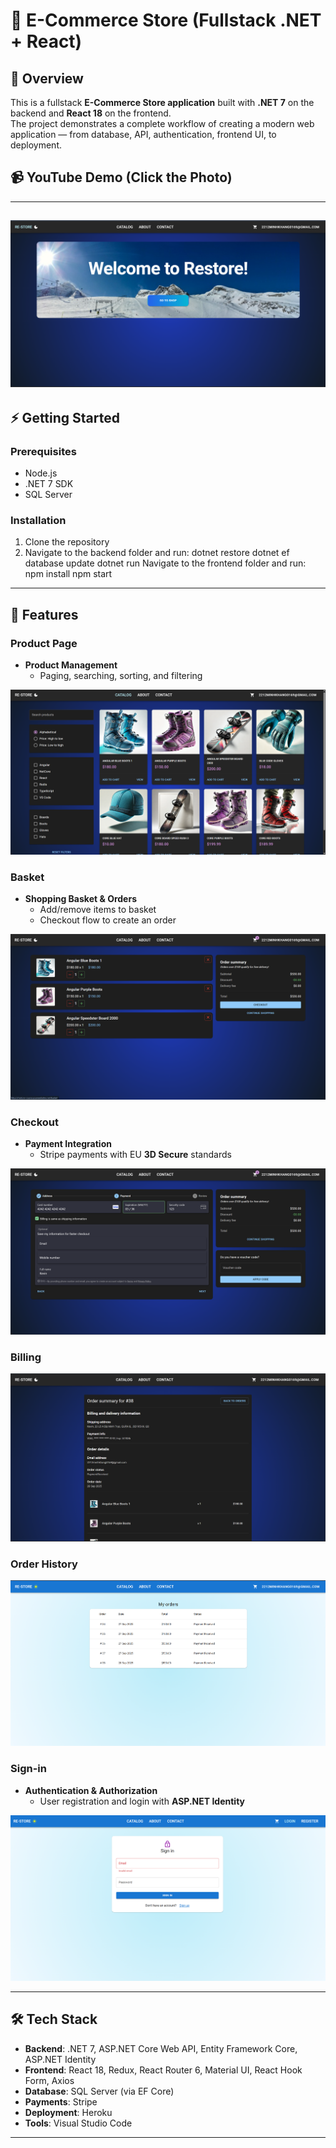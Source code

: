 # 🛒 E-Commerce Store (Fullstack .NET + React)

## 📖 Overview
This is a fullstack **E-Commerce Store application** built with **.NET 7** on the backend and **React 18** on the frontend.  
The project demonstrates a complete workflow of creating a modern web application — from database, API, authentication, frontend UI, to deployment.  

## 📹 YouTube Demo (Click the Photo)
---
[![Homepage](./images/Homepage%20Store.png)](https://youtu.be/YZal1JP-Rnk?si=GIwEla0BiDrQnX3U)
---
## ⚡ Getting Started
### Prerequisites
- Node.js  
- .NET 7 SDK  
- SQL Server  

### Installation
1. Clone the repository  
2. Navigate to the backend folder and run:
   dotnet restore
   dotnet ef database update
   dotnet run
Navigate to the frontend folder and run:
  npm install
  npm start
---

## 📸 Features
### Product Page
- **Product Management**  
  - Paging, searching, sorting, and filtering
    
![Product](./images/Product.png)

### Basket
- **Shopping Basket & Orders**  
  - Add/remove items to basket  
  - Checkout flow to create an order
    
![Basket](./images/Basket.png)

### Checkout
- **Payment Integration**  
  - Stripe payments with EU **3D Secure** standards
    
![Checkout](./images/Checkout.png)

### Billing
![Billing](./images/Billing.png)

### Order History
![Order History](./images/Order%20History.png)

### Sign-in
- **Authentication & Authorization**  
  - User registration and login with **ASP.NET Identity**
    
![Sign-in](./images/Sign-in.png)

---
## 🛠 Tech Stack
- **Backend**: .NET 7, ASP.NET Core Web API, Entity Framework Core, ASP.NET Identity  
- **Frontend**: React 18, Redux, React Router 6, Material UI, React Hook Form, Axios  
- **Database**: SQL Server (via EF Core)  
- **Payments**: Stripe  
- **Deployment**: Heroku  
- **Tools**: Visual Studio Code  

---


